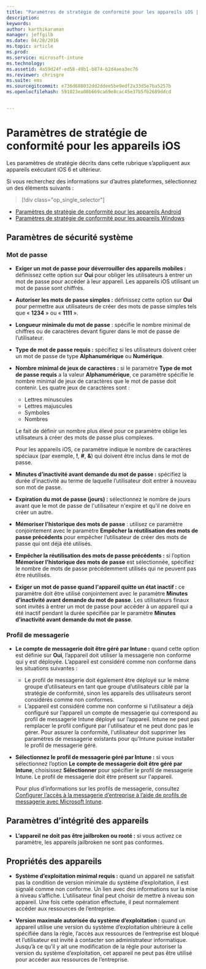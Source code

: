 ```yaml
---
title: "Paramètres de stratégie de conformité pour les appareils iOS | Microsoft Intune"
description: 
keywords: 
author: karthikaraman
manager: jeffgilb
ms.date: 04/28/2016
ms.topic: article
ms.prod: 
ms.service: microsoft-intune
ms.technology: 
ms.assetid: 4a59d24f-ed58-49b1-b874-b2d4aea3ec76
ms.reviewer: chrisgre
ms.suite: ems
ms.sourcegitcommit: e736d688032dd2ddee5be9edf2a33d5e7ba5257b
ms.openlocfilehash: 591023ea08b669ca69e8cac45e37b5fb2689ddcd


---
```



# Paramètres de stratégie de conformité pour les appareils iOS

Les paramètres de stratégie décrits dans cette rubrique s’appliquent aux appareils exécutant iOS 6 et ultérieur.

Si vous recherchez des informations sur d’autres plateformes, sélectionnez un des éléments suivants :
> [!div class="op_single_selector"]
- [Paramètres de stratégie de conformité pour les appareils Android](android-compliance-policy-settings-in-microsoft-intune.md)
- [Paramètres de stratégie de conformité pour les appareils Windows](windows-compliance-policy-settings-in-microsoft-intune.md)

## Paramètres de sécurité système
### Mot de passe
- **Exiger un mot de passe pour déverrouiller des appareils mobiles :** définissez cette option sur **Oui** pour obliger les utilisateurs à entrer un mot de passe pour accéder à leur appareil. Les appareils iOS utilisant un mot de passe sont chiffrés.

- **Autoriser les mots de passe simples :** définissez cette option sur **Oui** pour permettre aux utilisateurs de créer des mots de passe simples tels que « **1234** » ou « **1111** ».

-  **Longueur minimale du mot de passe** : spécifie le nombre minimal de chiffres ou de caractères devant figurer dans le mot de passe de l’utilisateur.
- **Type de mot de passe requis :** spécifiez si les utilisateurs doivent créer un mot de passe de type **Alphanumérique** ou **Numérique**.

- **Nombre minimal de jeux de caractères :** si le paramètre **Type de mot de passe requis** a la valeur **Alphanumérique**, ce paramètre spécifie le nombre minimal de jeux de caractères que le mot de passe doit contenir. Les quatre jeux de caractères sont :
  -   Lettres minuscules
  -   Lettres majuscules
  -   Symboles
  -   Nombres

  Le fait de définir un nombre plus élevé pour ce paramètre oblige les utilisateurs à créer des mots de passe plus complexes.

  Pour les appareils iOS, ce paramètre indique le nombre de caractères spéciaux (par exemple, **!**, **#**, **&amp;**) qui doivent être inclus dans le mot de passe.
- **Minutes d’inactivité avant demande du mot de passe :** spécifiez la durée d’inactivité au terme de laquelle l’utilisateur doit entrer à nouveau son mot de passe.

- **Expiration du mot de passe (jours) :** sélectionnez le nombre de jours avant que le mot de passe de l'utilisateur n'expire et qu'il ne doive en créer un autre.

- **Mémoriser l’historique des mots de passe** : utilisez ce paramètre conjointement avec le paramètre **Empêcher la réutilisation des mots de passe précédents** pour empêcher l’utilisateur de créer des mots de passe qui ont déjà été utilisés.

- **Empêcher la réutilisation des mots de passe précédents :** si l’option **Mémoriser l’historique des mots de passe** est sélectionnée, spécifiez le nombre de mots de passe précédemment utilisés qui ne peuvent pas être réutilisés.

- **Exiger un mot de passe quand l'appareil quitte un état inactif :** ce paramètre doit être utilisé conjointement avec le paramètre **Minutes d’inactivité avant demande du mot de passe**. Les utilisateurs finaux sont invités à entrer un mot de passe pour accéder à un appareil qui a été inactif pendant la durée spécifiée par le paramètre **Minutes d’inactivité avant demande du mot de passe**.

### Profil de messagerie
- **Le compte de messagerie doit être géré par Intune :** quand cette option est définie sur **Oui**, l’appareil doit utiliser la messagerie non conforme qui y est déployée. L’appareil est considéré comme non conforme dans les situations suivantes :
  - Le profil de messagerie doit également être déployé sur le même groupe d’utilisateurs en tant que groupe d’utilisateurs ciblé par la stratégie de conformité, sinon les appareils des utilisateurs seront considérés comme non conformes.
  - L’appareil est considéré comme non conforme si l’utilisateur a déjà configuré sur l’appareil un compte de messagerie qui correspond au profil de messagerie Intune déployé sur l’appareil. Intune ne peut pas remplacer le profil configuré par l'utilisateur et ne peut donc pas le gérer. Pour assurer la conformité, l'utilisateur doit supprimer les paramètres de messagerie existants pour qu'Intune puisse installer le profil de messagerie géré.


- **Sélectionnez le profil de messagerie géré par Intune :**
   si vous sélectionnez l’option **Le compte de messagerie doit être géré par Intune**, choisissez **Sélectionner** pour spécifier le profil de messagerie Intune. Le profil de messagerie doit être présent sur l'appareil.

     Pour plus d’informations sur les profils de messagerie, consultez [Configurer l’accès à la messagerie d’entreprise à l’aide de profils de messagerie avec Microsoft Intune](configure-access-to-corporate-email-using-email-profiles-with-microsoft-intune.md).

## Paramètres d’intégrité des appareils

- **L’appareil ne doit pas être jailbroken ou rooté :** si vous activez ce paramètre, les appareils jailbroken ne sont pas conformes.

##  Propriétés des appareils
- **Système d’exploitation minimal requis :** quand un appareil ne satisfait pas la condition de version minimale du système d’exploitation, il est signalé comme non conforme.
Un lien avec des informations sur la mise à niveau s’affiche. L’utilisateur final peut choisir de mettre à niveau son appareil. Une fois cette opération effectuée, il peut normalement accéder aux ressources de l’entreprise.

- **Version maximale autorisée du système d’exploitation :** quand un appareil utilise une version du système d’exploitation ultérieure à celle spécifiée dans la règle, l’accès aux ressources de l’entreprise est bloqué et l’utilisateur est invité à contacter son administrateur informatique. Jusqu’à ce qu’il y ait une modification de la règle pour autoriser la version du système d’exploitation, cet appareil ne peut pas être utilisé pour accéder aux ressources de l’entreprise.



<!--HONumber=Jun16_HO4-->


